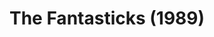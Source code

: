 ---
layout: shows
title: The Fantasticks (1989)
image:
category:
details:
  Theatre: Players by the Sea
cast:
crew:
  Director: Michael Lipp
external_links:
---